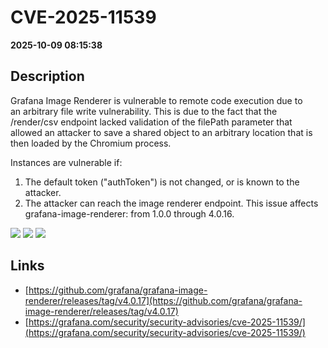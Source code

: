 # CVE-2025-11539

**2025-10-09 08:15:38**

## Description
Grafana Image Renderer is vulnerable to remote code execution due to an arbitrary file write vulnerability. This is due to the fact that the /render/csv endpoint lacked validation of the filePath parameter that allowed an attacker to save a shared object to an arbitrary location that is then loaded by the Chromium process.

Instances are vulnerable if:

1. The default token ("authToken") is not changed, or is known to the attacker.
2. The attacker can reach the image renderer endpoint.
This issue affects grafana-image-renderer: from 1.0.0 through 4.0.16.

![](https://img.shields.io/static/v1?label=Score&message=9.9&color=red)
![](https://img.shields.io/static/v1?label=Severity&message=CRITICAL&color=red)
![](https://img.shields.io/static/v1?label=CWE&message=RCE&color=green)

## Links
- [https://github.com/grafana/grafana-image-renderer/releases/tag/v4.0.17](https://github.com/grafana/grafana-image-renderer/releases/tag/v4.0.17)
- [https://grafana.com/security/security-advisories/cve-2025-11539/](https://grafana.com/security/security-advisories/cve-2025-11539/)
